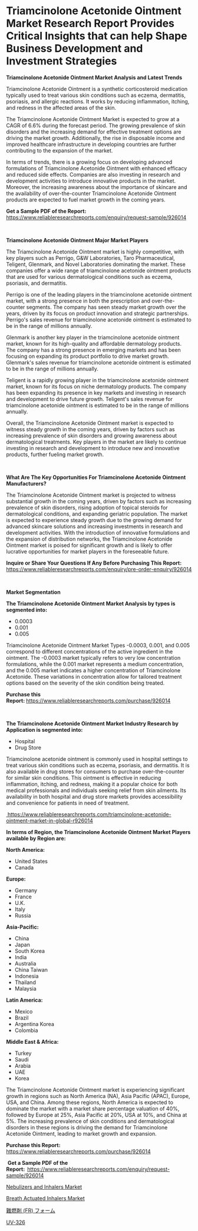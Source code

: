 <p><h1>Triamcinolone Acetonide Ointment Market Research Report Provides Critical Insights that can help Shape Business Development and Investment Strategies</h1></p><p><strong>Triamcinolone Acetonide Ointment Market Analysis and Latest Trends</strong></p>
<p><p>Triamcinolone Acetonide Ointment is a synthetic corticosteroid medication typically used to treat various skin conditions such as eczema, dermatitis, psoriasis, and allergic reactions. It works by reducing inflammation, itching, and redness in the affected areas of the skin.</p><p>The Triamcinolone Acetonide Ointment Market is expected to grow at a CAGR of 6.6% during the forecast period. The growing prevalence of skin disorders and the increasing demand for effective treatment options are driving the market growth. Additionally, the rise in disposable income and improved healthcare infrastructure in developing countries are further contributing to the expansion of the market.</p><p>In terms of trends, there is a growing focus on developing advanced formulations of Triamcinolone Acetonide Ointment with enhanced efficacy and reduced side effects. Companies are also investing in research and development activities to introduce innovative products in the market. Moreover, the increasing awareness about the importance of skincare and the availability of over-the-counter Triamcinolone Acetonide Ointment products are expected to fuel market growth in the coming years.</p></p>
<p><strong>Get a Sample PDF of the Report:&nbsp;</strong> <a href="https://www.reliableresearchreports.com/enquiry/request-sample/926014">https://www.reliableresearchreports.com/enquiry/request-sample/926014</a></p>
<p>&nbsp;</p>
<p><strong>Triamcinolone Acetonide Ointment Major Market Players</strong></p>
<p><p>The Triamcinolone Acetonide Ointment market is highly competitive, with key players such as Perrigo, G&W Laboratories, Taro Pharmaceutical, Teligent, Glenmark, and Novel Laboratories dominating the market. These companies offer a wide range of triamcinolone acetonide ointment products that are used for various dermatological conditions such as eczema, psoriasis, and dermatitis.</p><p>Perrigo is one of the leading players in the triamcinolone acetonide ointment market, with a strong presence in both the prescription and over-the-counter segments. The company has seen steady market growth over the years, driven by its focus on product innovation and strategic partnerships. Perrigo's sales revenue for triamcinolone acetonide ointment is estimated to be in the range of millions annually.</p><p>Glenmark is another key player in the triamcinolone acetonide ointment market, known for its high-quality and affordable dermatology products. The company has a strong presence in emerging markets and has been focusing on expanding its product portfolio to drive market growth. Glenmark's sales revenue for triamcinolone acetonide ointment is estimated to be in the range of millions annually.</p><p>Teligent is a rapidly growing player in the triamcinolone acetonide ointment market, known for its focus on niche dermatology products. The company has been expanding its presence in key markets and investing in research and development to drive future growth. Teligent's sales revenue for triamcinolone acetonide ointment is estimated to be in the range of millions annually.</p><p>Overall, the Triamcinolone Acetonide Ointment market is expected to witness steady growth in the coming years, driven by factors such as increasing prevalence of skin disorders and growing awareness about dermatological treatments. Key players in the market are likely to continue investing in research and development to introduce new and innovative products, further fueling market growth.</p></p>
<p>&nbsp;</p>
<p><strong>What Are The Key Opportunities For Triamcinolone Acetonide Ointment Manufacturers?</strong></p>
<p><p>The Triamcinolone Acetonide Ointment market is projected to witness substantial growth in the coming years, driven by factors such as increasing prevalence of skin disorders, rising adoption of topical steroids for dermatological conditions, and expanding geriatric population. The market is expected to experience steady growth due to the growing demand for advanced skincare solutions and increasing investments in research and development activities. With the introduction of innovative formulations and the expansion of distribution networks, the Triamcinolone Acetonide Ointment market is poised for significant growth and is likely to offer lucrative opportunities for market players in the foreseeable future.</p></p>
<p><strong>Inquire or Share Your Questions If Any Before Purchasing This Report:</strong> <a href="https://www.reliableresearchreports.com/enquiry/pre-order-enquiry/926014">https://www.reliableresearchreports.com/enquiry/pre-order-enquiry/926014</a></p>
<p>&nbsp;</p>
<p><strong>Market Segmentation</strong></p>
<p><strong>The Triamcinolone Acetonide Ointment Market Analysis by types is segmented into:</strong></p>
<p><ul><li>0.0003</li><li>0.001</li><li>0.005</li></ul></p>
<p><p>Triamcinolone Acetonide Ointment Market Types -0.0003, 0.001, and 0.005 correspond to different concentrations of the active ingredient in the ointment. The -0.0003 market typically refers to very low concentration formulations, while the 0.001 market represents a medium concentration, and the 0.005 market indicates a higher concentration of Triamcinolone Acetonide. These variations in concentration allow for tailored treatment options based on the severity of the skin condition being treated.</p></p>
<p><strong>Purchase this Report:&nbsp;</strong><a href="https://www.reliableresearchreports.com/purchase/926014">https://www.reliableresearchreports.com/purchase/926014</a></p>
<p>&nbsp;</p>
<p><strong>The Triamcinolone Acetonide Ointment Market Industry Research by Application is segmented into:</strong></p>
<p><ul><li>Hospital</li><li>Drug Store</li></ul></p>
<p><p>Triamcinolone acetonide ointment is commonly used in hospital settings to treat various skin conditions such as eczema, psoriasis, and dermatitis. It is also available in drug stores for consumers to purchase over-the-counter for similar skin conditions. This ointment is effective in reducing inflammation, itching, and redness, making it a popular choice for both medical professionals and individuals seeking relief from skin ailments. Its availability in both hospital and drug store markets provides accessibility and convenience for patients in need of treatment.</p></p>
<p><a href="https://www.reliableresearchreports.com/triamcinolone-acetonide-ointment-market-in-global-r926014">&nbsp;https://www.reliableresearchreports.com/triamcinolone-acetonide-ointment-market-in-global-r926014</a></p>
<p><strong>In terms of Region, the Triamcinolone Acetonide Ointment Market Players available by Region are:</strong></p>
<p>
    <p> <strong> North America: </strong>
        <ul>
            <li>United States</li>
            <li>Canada</li>
        </ul>
        </p> 
    <p> <strong> Europe: </strong>
        <ul>
            <li>Germany</li>
            <li>France</li>
            <li>U.K.</li>
            <li>Italy</li>
            <li>Russia</li>
        </ul>
        </p> 
    <p> <strong> Asia-Pacific: </strong>
        <ul>
            <li>China</li>
            <li>Japan</li>
            <li>South Korea</li>
            <li>India</li>
            <li>Australia</li>
            <li>China Taiwan</li>
            <li>Indonesia</li>
            <li>Thailand</li>
            <li>Malaysia</li>
        </ul>
        </p> 
    <p> <strong> Latin America: </strong>
        <ul>
            <li>Mexico</li>
            <li>Brazil</li>
            <li>Argentina Korea</li>
            <li>Colombia</li>
        </ul>
        </p> 
    <p> <strong> Middle East & Africa: </strong>
        <ul>
            <li>Turkey</li>
            <li>Saudi</li>
            <li>Arabia</li>
            <li>UAE</li>
            <li>Korea</li>
        </ul>
    </p>
    </p>
<p><p>The Triamcinolone Acetonide Ointment market is experiencing significant growth in regions such as North America (NA), Asia Pacific (APAC), Europe, USA, and China. Among these regions, North America is expected to dominate the market with a market share percentage valuation of 40%, followed by Europe at 25%, Asia Pacific at 20%, USA at 10%, and China at 5%. The increasing prevalence of skin conditions and dermatological disorders in these regions is driving the demand for Triamcinolone Acetonide Ointment, leading to market growth and expansion.</p></p>
<p><strong>Purchase this Report: </strong><a href="https://www.reliableresearchreports.com/purchase/926014">https://www.reliableresearchreports.com/purchase/926014</a></p>
<p>&nbsp;<strong>Get a Sample PDF of the Report:&nbsp;&nbsp;</strong><a href="https://www.reliableresearchreports.com/enquiry/request-sample/926014">https://www.reliableresearchreports.com/enquiry/request-sample/926014</a></p>
<p><strong></strong></p>
<p><p><a href="https://github.com/SheilaBruen2023/Market-Research-Report-List-2/blob/main/nebulizers-and-inhalers-market.md">Nebulizers and Inhalers Market</a></p><p><a href="https://github.com/marthawweekle/Market-Research-Report-List-2/blob/main/breath-actuated-inhalers-market.md">Breath Actuated Inhalers Market</a></p><p><a href="https://github.com/KaydenJohns1964/Market-Research-Report-List-2/blob/main/4168428177998.md">難燃剤 (FR) フォーム</a></p><p><a href="https://github.com/marbadji/Market-Research-Report-List-2/blob/main/9285803177997.md">UV-326</a></p></p>